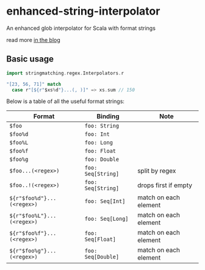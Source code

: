 # enhanced-string-interpolator
An enhanced glob interpolator for Scala with format strings

read more [in the blog](https://bishabosha.github.io/articles/simple-parsing-with-strings.html)

## Basic usage

```scala
import stringmatching.regex.Interpolators.r

"[23, 56, 71]" match
  case r"[${r"$xs%d"}...(, )]" => xs.sum // 150
```

Below is a table of all the useful format strings:

| Format                     | Binding            | Note                  |
|----------------------------|--------------------|-----------------------|
| `$foo`                     | `foo: String`      |                       |
| `$foo%d`                   | `foo: Int`         |                       |
| `$foo%L`                   | `foo: Long`        |                       |
| `$foo%f`                   | `foo: Float`       |                       |
| `$foo%g`                   | `foo: Double`      |                       |
| `$foo...(<regex>)`         | `foo: Seq[String]` | split by regex        |
| `$foo..!(<regex>)`         | `foo: Seq[String]` | drops first if empty  |
| `${r"$foo%d"}...(<regex>)` | `foo: Seq[Int]`    | match on each element |
| `${r"$foo%L"}...(<regex>)` | `foo: Seq[Long]`   | match on each element |
| `${r"$foo%f"}...(<regex>)` | `foo: Seq[Float]`  | match on each element |
| `${r"$foo%g"}...(<regex>)` | `foo: Seq[Double]` | match on each element |
